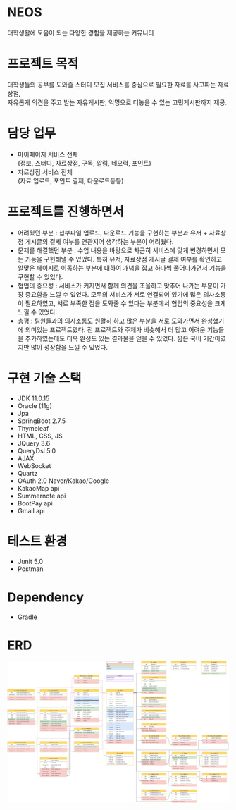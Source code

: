 # NEOS
대학생활에 도움이 되는 다양한 경험을 제공하는 커뮤니티

# 프로젝트 목적 
대학생들의 공부를 도와줄 스터디 모집 서비스를 중심으로
필요한 자료를 사고파는 자료상점, 
<br>
자유롭게 의견을 주고 받는 자유게시판, 
익명으로 터놓을 수 있는 고민게시판까지 제공. 

# 담당 업무
- 마이페이지 서비스 전체<br>
(정보, 스터디, 자료상점, 구독, 알림, 네오력, 포인트)
- 자료상점 서비스 전체<br>
(자료 업로드, 포인트 결제, 다운로드등등)

# 프로젝트를 진행하면서 
- 어려웠던 부분 : 첩부파일 업로드, 다운로드 기능을 구현하는 부분과 유저 + 자료상점 게시글의 결제 여부를 연관지어 생각하는 부분이 어려웠다.
- 문제를 해결했던 부분 : 수업 내용을 바탕으로 차근히 서비스에 맞게 변경하면서 모든 기능을 구현해낼 수 있었다. 특히 유저, 자료상점 게시글 결제 여부를 확인하고 알맞은 페이지로 이동하는 부분에 대하여 개념을 잡고 하나씩 풀어나가면서 기능을 구현할 수 있었다.
- 협업의 중요성 : 서비스가 커지면서 함께 의견을 조율하고 맞추어 나가는 부분이 가장 중요함을 느낄 수 있었다. 모두의 서비스가 서로 연결되어 있기에 많은 의사소통이 필요하였고,
서로 부족한 점을 도와줄 수 있다는 부분에서 협업의 중요성을 크게 느낄 수 있었다.
- 총평 : 팀원들과의 의사소통도 원활히 하고 많은 부분을 서로 도와가면서 완성했기에 의미있는 프로젝트였다.
전 프로젝트와 주제가 비슷해서 더 많고 어려운 기능들을 추가하였는데도 더욱 완성도 있는 결과물을 얻을 수 있었다. 짧은 국비 기간이였지만 많이 성장함을 느낄 수 있었다.

# 구현 기술 스택 
- JDK 11.0.15
- Oracle (11g)
- Jpa
- SpringBoot 2.7.5
- Thymeleaf
- HTML, CSS, JS
- JQuery 3.6
- QueryDsl 5.0
- AJAX
- WebSocket
- Quartz
- OAuth 2.0 Naver/Kakao/Google
- KakaoMap api
- Summernote api 
- BootPay api
- Gmail api

# 테스트 환경
- Junit 5.0
- Postman

# Dependency
- Gradle

# ERD
![ERD](./NEOS_ERD.png)


